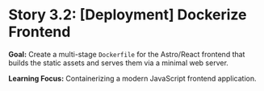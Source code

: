 # Story 3.2: [Deployment] Dockerize Frontend

**Goal:** Create a multi-stage `Dockerfile` for the Astro/React frontend that builds the static
assets and serves them via a minimal web server.

**Learning Focus:** Containerizing a modern JavaScript frontend application.
